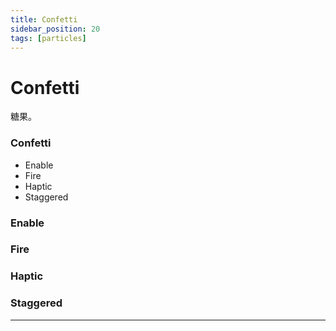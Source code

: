 ```yaml
---
title: Confetti
sidebar_position: 20
tags: [particles]
---
```


# Confetti

糖果。

<div class="patch-container">
 <div class="patch layer">
  <h3>Confetti</h3>
   <ul class="inputs"> 
        <li>Enable</li>  
        <li>Fire</li>
        <li>Haptic</li>
        <li>Staggered</li>
   </ul>
 </div>
</div>

### Enable

### Fire

### Haptic

### Staggered


------
